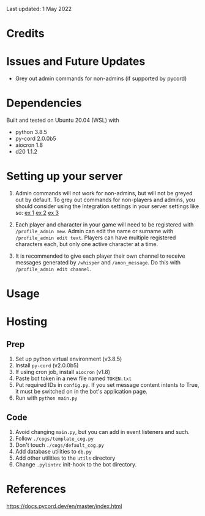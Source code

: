 
Last updated: 1 May 2022

# Credits


# Issues and Future Updates
- Grey out admin commands for non-admins (if supported by pycord)


# Dependencies
Built and tested on Ubuntu 20.04 (WSL) with 
- python 3.8.5
- py-cord 2.0.0b5
- aiocron 1.8
- d20 1.1.2


# Setting up your server
1. Admin commands will not work for non-admins, but will not be greyed out by default. To grey out commands for non-players and admins, you should consider using the Integration settings in your server settings like so:
[ex 1](./images/perms_example1.PNG)
[ex 2](./images/perms_example2.PNG)
[ex 3](./images/perms_example3.PNG)

2. Each player and character in your game will need to be registered with `/profile_admin new`. Admin can edit the name or surname with `/profile_admin edit text`. Players can have multiple registered characters each, but only one active character at a time.

3. It is recommended to give each player their own channel to receive messages generated by `/whisper` and `/anon_message`. Do this with `/profile_admin edit channel`.


# Usage


# Hosting
## Prep
1. Set up python virtual environment (v3.8.5)
2. Install `py-cord` (v2.0.0b5)
3. If using cron job, install `aiocron` (v1.8)
3. Paste bot token in a new file named `TOKEN.txt`
4. Put required IDs in `config.py`. If you set message content intents to True, it must be switched on in the bot's application page.
5. Run with `python main.py`

## Code
1. Avoid changing `main.py`, but you can add in event listeners and such.
2. Follow `./cogs/template_cog.py` 
3. Don't touch `./cogs/default_cog.py`
4. Add database utilities to `db.py`
5. Add other utilities to the `utils` directory
6. Change `.pylintrc` init-hook to the bot directory. 


# References
https://docs.pycord.dev/en/master/index.html